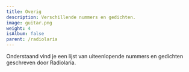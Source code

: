 ```yaml
---
title: Overig
description: Verschillende nummers en gedichten.
image: guitar.png
weight: 4
isAlbum: false
parent: /radiolaria
---
```


Onderstaand vind je een lijst van uiteenlopende nummers en gedichten geschreven door Radiolaria.
